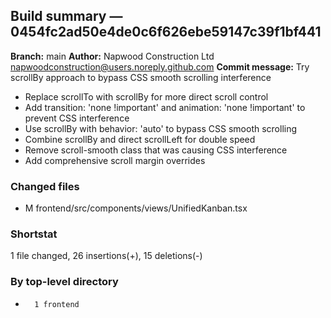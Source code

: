 ## Build summary — 0454fc2ad50e4de0c6f626ebe59147c39f1bf441

**Branch:** main
**Author:** Napwood Construction Ltd <napwoodconstruction@users.noreply.github.com>
**Commit message:** Try scrollBy approach to bypass CSS smooth scrolling interference

- Replace scrollTo with scrollBy for more direct scroll control
- Add transition: 'none !important' and animation: 'none !important' to prevent CSS interference
- Use scrollBy with behavior: 'auto' to bypass CSS smooth scrolling
- Combine scrollBy and direct scrollLeft for double speed
- Remove scroll-smooth class that was causing CSS interference
- Add comprehensive scroll margin overrides

### Changed files
 - M	frontend/src/components/views/UnifiedKanban.tsx

### Shortstat
 1 file changed, 26 insertions(+), 15 deletions(-)

### By top-level directory
 -       1 frontend
